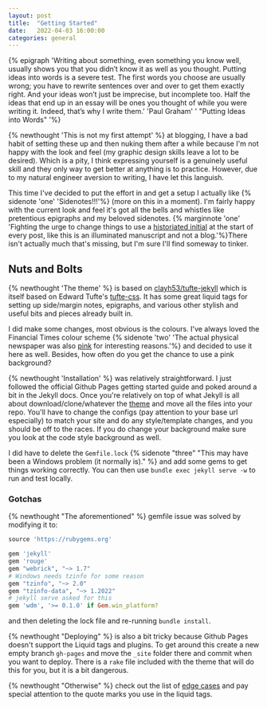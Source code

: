 ```yaml
---
layout: post
title:  "Getting Started"
date:   2022-04-03 16:00:00
categories: general
---
```


{% epigraph 'Writing about something, even something you know well, usually shows you that you didn’t know it as well as you thought. Putting ideas into words is a severe test. The first words you choose are usually wrong; you have to rewrite sentences over and over to get them exactly right. And your ideas won’t just be imprecise, but incomplete too. Half the ideas that end up in an essay will be ones you thought of while you were writing it. Indeed, that’s why I write them.' 'Paul Graham' ' "Putting Ideas into Words" '%}
<!--more-->
{% newthought 'This is not my first attempt' %} at blogging, I have a bad habit of setting these up and then nuking them after a while because I'm not happy with the look and feel (my graphic design skills leave a lot to be desired). Which is a pity, I think expressing yourself is a genuinely useful skill and they only way to get better at anything is to practice. However,  due to my natural engineer aversion to writing, I have let this languish. 

This time I've decided to put the effort in and get a setup I actually like {% sidenote 'one' 'Sidenotes!!!'%} (more on this in a moment). I'm fairly happy with the current look and feel it's got all the bells and whistles like pretentious epigraphs and my beloved sidenotes. {% marginnote 'one' 'Fighting the urge to change things to use a [historiated initial](https://en.wikipedia.org/wiki/Historiated_initial) at the start of every post, like this is an illuminated manuscript and not a blog.'%}There isn't actually much that's missing, but I'm sure I'll find someway to tinker.

## Nuts and Bolts

{% newthought 'The theme' %} is based on [clayh53/tufte-jekyll](https://github.com/clayh53/tufte-jekyll) which is itself based on Edward Tufte's [tufte-css](https://github.com/edwardtufte/tufte-css). It has some great liquid tags for setting up side/margin notes, epigraphs, and various other stylish and useful bits and pieces already built in.

I did make some changes, most obvious is the colours. I've always loved the Financial Times colour scheme {% sidenote 'two' 'The actual physical newspaper was also [pink](https://qz.com/462285/why-the-financial-times-is-pink/) for interesting reasons.'%} and decided to use it here as well. Besides, how often do you get the chance to use a pink background?

{% newthought 'Installation' %} was relatively straightforward. I just followed the official Github Pages getting started guide and poked around a bit in the Jekyll docs. Once you're relatively on top of what Jekyll is all about download/clone/whatever the [theme](https://github.com/clayh53/tufte-jekyll) and move all the files into your repo.  You'll have to change the configs (pay attention to your base url especially) to match your site and do any style/template changes, and you should be off to the races. If you do change your background make sure you look at the code style background as well.

I did have to delete the `Gemfile.lock` {% sidenote "three" "This may have been a Windows problem (it normally is)." %} and add some gems to get things working correctly. You can then use `bundle exec jekyll serve -w` to run and test locally.

### Gotchas
{% newthought "The aforementioned" %} gemfile issue was solved by modifying it to:
```ruby
source 'https://rubygems.org'

gem 'jekyll'
gem 'rouge'
gem "webrick", "~> 1.7"
# Windows needs tzinfo for some reason
gem "tzinfo", "~> 2.0"
gem "tzinfo-data", "~> 1.2022"
# jekyll serve asked for this
gem 'wdm', '>= 0.1.0' if Gem.win_platform?
```
and then deleting the lock file and re-running `bundle install`.

{% newthought "Deploying" %} is also a bit tricky because Github Pages doesn't support the Liquid tags and plugins. To get around this create a new empty branch `gh-pages` and move the `_site` folder there and commit when you want to deploy. There is a `rake` file included with the theme that will do this for you, but it is a bit dangerous.

{% newthought "Otherwise" %} check out the list of [edge cases](https://clayh53.github.io/tufte-jekyll/articles/20/Edge-Cases) and pay special attention to the quote marks you use in the liquid tags.